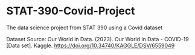 # STAT-390-Covid-Project
The data science project from STAT 390 using a Covid dataset

Dataset Source: 
Our World in Data. (2023). Our World in Data - COVID-19 [Data set]. Kaggle. https://doi.org/10.34740/KAGGLE/DSV/6559049


